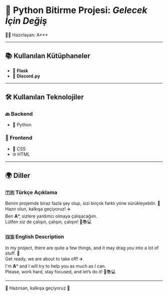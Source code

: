 # 🚀 Python Bitirme Projesi: *Gelecek İçin Değiş*  
👨‍💻 Hazırlayan: A***

---

## 📚 Kullanılan Kütüphaneler
- 🐍 **Flask**  
- 🤖 **Discord.py**

---

## 🛠️ Kullanılan Teknolojiler

### 🔙 Backend
- 🐍 Python

### 🎨 Frontend
- 🎨 CSS  
- 🌐 HTML

---

## 🌍 Diller

### 🇹🇷 Türkçe Açıklama
Benim projemde biraz fazla şey olup, sizi birçok farklı yöne sürükleyebilir. 🚀  
Hazır olun, kalkışa geçiyoruz! ✈️  
Ben **A***, sizlere yardımcı olmaya çalışacağım.  
Lütfen siz de çalışın, çalışın, çalışın! 💪📚💻

### 🇬🇧 English Description
In my project, there are quite a few things, and it may drag you into a lot of stuff. 🚀  
Get ready, we are about to take off! ✈️  
I'm **A*** and I will try to help you as much as I can.  
Please, work hard, stay focused, and let’s do it! 💪📚💻

---

🎯 Hazırsan, kalkışa geçiyoruz 🌟
